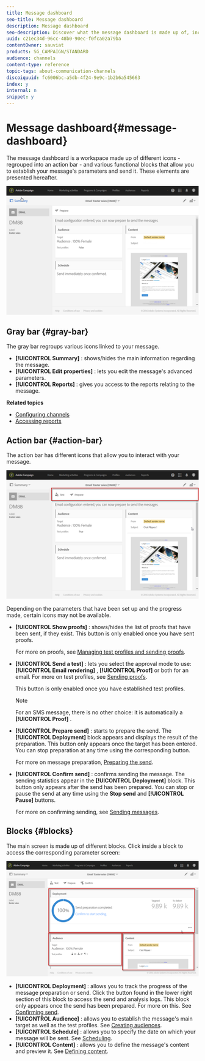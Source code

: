 ```yaml
---
title: Message dashboard
seo-title: Message dashboard
description: Message dashboard
seo-description: Discover what the message dashboard is made up of, including the action bar and the various functional blocks.
uuid: c21ec34d-96cc-48b0-90ec-f0fca02a79ba
contentOwner: sauviat
products: SG_CAMPAIGN/STANDARD
audience: channels
content-type: reference
topic-tags: about-communication-channels
discoiquuid: fc6006bc-a5db-4f24-9e9c-1b2b6a545663
index: y
internal: n
snippet: y
---
```


# Message dashboard{#message-dashboard}

The message dashboard is a workspace made up of different icons - regrouped into an action bar - and various functional blocks that allow you to establish your message's parameters and send it. These elements are presented hereafter.

![](assets/delivery_dashboard_2.png)

## Gray bar {#gray-bar}

The gray bar regroups various icons linked to your message.

* **[!UICONTROL Summary]** : shows/hides the main information regarding the message.
* **[!UICONTROL Edit properties]** : lets you edit the message's advanced parameters.
* **[!UICONTROL Reports]** : gives you access to the reports relating to the message.

**Related topics**

* [Configuring channels](../../administration/using/about-channel-configuration.md)
* [Accessing reports](../../reporting/using/about-dynamic-reports.md)

## Action bar {#action-bar}

The action bar has different icons that allow you to interact with your message.

![](assets/delivery_dashboard_4.png)

Depending on the parameters that have been set up and the progress made, certain icons may not be available.

* **[!UICONTROL Show proofs]** : shows/hides the list of proofs that have been sent, if they exist. This button is only enabled once you have sent proofs.

  For more on proofs, see [Managing test profiles and sending proofs](../../sending/using/managing-test-profiles-and-sending-proofs.md).

* **[!UICONTROL Send a test]** : lets you select the approval mode to use: **[!UICONTROL Email rendering]** , **[!UICONTROL Proof]** or both for an email. For more on test profiles, see [Sending proofs](../../sending/using/managing-test-profiles-and-sending-proofs.md#sending-proofs).

  This button is only enabled once you have established test profiles.

  >[!NOTE]
  >
  >For an SMS message, there is no other choice: it is automatically a **[!UICONTROL Proof]** .

* **[!UICONTROL Prepare send]** : starts to prepare the send. The **[!UICONTROL Deployment]** block appears and displays the result of the preparation. This button only appears once the target has been entered. You can stop preparation at any time using the corresponding button.

  For more on message preparation, [Preparing the send](../../sending/using/preparing-the-send.md).

* **[!UICONTROL Confirm send]** : confirms sending the message. The sending statistics appear in the **[!UICONTROL Deployment]** block. This button only appears after the send has been prepared. You can stop or pause the send at any time using the **Stop send** and **[!UICONTROL Pause]** buttons.

  For more on confirming sending, see [Sending messages](../../sending/using/confirming-the-send.md).

## Blocks {#blocks}

The main screen is made up of different blocks. Click inside a block to access the corresponding parameter screen:

![](assets/delivery_dashboard_3.png)

* **[!UICONTROL Deployment]** : allows you to track the progress of the message preparation or send. Click the button found in the lower right section of this block to access the send and analysis logs. This block only appears once the send has been prepared. For more on this. See [Confirming send](../../sending/using/confirming-the-send.md).
* **[!UICONTROL Audience]** : allows you to establish the message's main target as well as the test profiles. See [Creating audiences](../../audiences/using/creating-audiences.md).
* **[!UICONTROL Schedule]** : allows you to specify the date on which your message will be sent. See [Scheduling](../../sending/using/about-scheduling-messages.md).
* **[!UICONTROL Content]** : allows you to define the message's content and preview it. See [Defining content](../../designing/using/designing-content-in-adobe-campaign.md).

